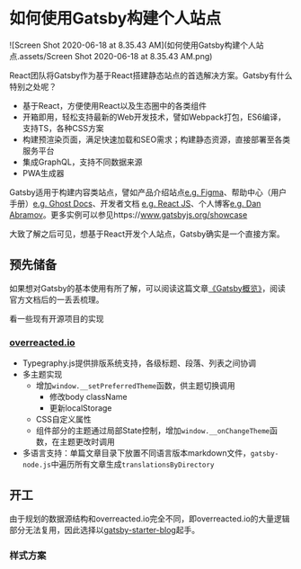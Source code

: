 # 如何使用Gatsby构建个人站点

![Screen Shot 2020-06-18 at 8.35.43 AM](如何使用Gatsby构建个人站点.assets/Screen Shot 2020-06-18 at 8.35.43 AM.png)

React团队将Gatsby作为基于React搭建静态站点的首选解决方案。Gatsby有什么特别之处呢？

- 基于React，方便使用React以及生态圈中的各类组件
- 开箱即用，轻松支持最新的Web开发技术，譬如Webpack打包，ES6编译，支持TS，各种CSS方案
- 构建预渲染页面，满足快速加载和SEO需求；构建静态资源，直接部署至各类服务平台
- 集成GraphQL，支持不同数据来源
- PWA生成器

Gatsby适用于构建内容类站点，譬如产品介绍站点[e.g. Figma](https://www.figma.com/)、帮助中心（用户手册）[e.g. Ghost Docs](https://www.gatsbyjs.org/showcase/docs.ghost.org)、开发者文档 [e.g. React JS](https://www.gatsbyjs.org/showcase/reactjs.org)、个人博客[e.g. Dan Abramov](https://overreacted.io/)。更多实例可以参见https://www.gatsbyjs.org/showcase

大致了解之后可见，想基于React开发个人站点，Gatsby确实是一个直接方案。

## 预先储备

如果想对Gatsby的基本使用有所了解，可以阅读这篇文章[《Gatsby概览》](./gatsby概览)，阅读官方文档后的一丢丢梳理。

看一些现有开源项目的实现

### [overreacted.io](https://github.com/gaearon/overreacted.io)

- Typegraphy.js提供排版系统支持，各级标题、段落、列表之间协调
- 多主题实现
  - 增加`window.__setPreferredTheme`函数，供主题切换调用
    - 修改body className
    - 更新localStorage
  - CSS自定义属性
  - 组件部分的主题通过局部State控制，增加`window.__onChangeTheme`函数，在主题更改时调用
- 多语言支持：单篇文章目录下放置不同语言版本markdown文件，`gatsby-node.js`中遍历所有文章生成`translationsByDirectory`

## 开工

由于规划的数据源结构和overreacted.io完全不同，即overreacted.io的大量逻辑部分无法复用，因此选择以[gatsby-starter-blog](https://www.gatsbyjs.org/starters/gatsbyjs/gatsby-starter-blog/)起手。

### 样式方案





